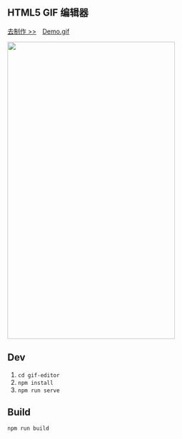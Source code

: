 ## HTML5 GIF 编辑器

<a href="https://gif.webfed.cn" target="_blank">去制作 >></a>&#12288;<a href="http://static.webfed.cn/gif-editor.gif?v1" target="_blank">Demo.gif</a>

<img src="http://static.webfed.cn/editor.jpg?v1" width="375" height="667" />  

## Dev
1. `cd gif-editor`  
2. `npm install`
3. `npm run serve`  

## Build
`npm run build`
